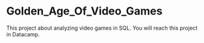 # Golden_Age_Of_Video_Games
This project about analyzing video games in SQL. You will reach this project in Datacamp.
